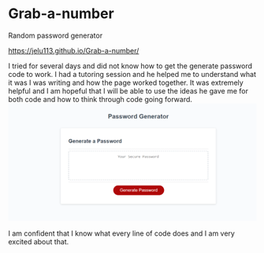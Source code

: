 # Grab-a-number
Random password generator 

https://jelu113.github.io/Grab-a-number/

I tried for several days and did not know how to get the generate password code to work.  I had a tutoring session and he helped me to understand what it was I was writing and how the page worked together.  It was extremely helpful and I am hopeful that I will be able to use the ideas he gave me for both code and how to think through code going forward. ![Alt text](image.png)

I am confident that I know what every line of code does and I am very excited about that. 